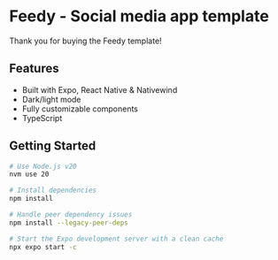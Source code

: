 # Feedy - Social media app template

Thank you for buying the Feedy template!

## Features

- Built with Expo, React Native & Nativewind
- Dark/light mode
- Fully customizable components
- TypeScript 

## Getting Started

```bash
# Use Node.js v20
nvm use 20

# Install dependencies
npm install

# Handle peer dependency issues
npm install --legacy-peer-deps

# Start the Expo development server with a clean cache
npx expo start -c
```

